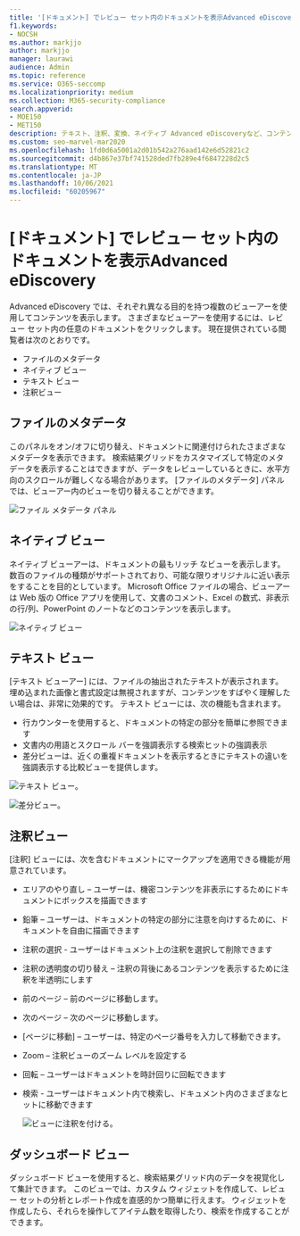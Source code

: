 ```yaml
---
title: '[ドキュメント] でレビュー セット内のドキュメントを表示Advanced eDiscovery'
f1.keywords:
- NOCSH
ms.author: markjjo
author: markjjo
manager: laurawi
audience: Admin
ms.topic: reference
ms.service: O365-seccomp
ms.localizationpriority: medium
ms.collection: M365-security-compliance
search.appverid:
- MOE150
- MET150
description: テキスト、注釈、変換、ネイティブ Advanced eDiscoveryなど、コンテンツの表示方法を選択します。
ms.custom: seo-marvel-mar2020
ms.openlocfilehash: 1fd0d6a5001a2d01b542a276aad142e6d52821c2
ms.sourcegitcommit: d4b867e37bf741528ded7fb289e4f6847228d2c5
ms.translationtype: MT
ms.contentlocale: ja-JP
ms.lasthandoff: 10/06/2021
ms.locfileid: "60205967"
---
```

# <a name="view-documents-in-a-review-set-in-advanced-ediscovery"></a>[ドキュメント] でレビュー セット内のドキュメントを表示Advanced eDiscovery

Advanced eDiscovery では、それぞれ異なる目的を持つ複数のビューアーを使用してコンテンツを表示します。 さまざまなビューアーを使用するには、レビュー セット内の任意のドキュメントをクリックします。 現在提供されている閲覧者は次のとおりです。

- ファイルのメタデータ
- ネイティブ ビュー
- テキスト ビュー
- 注釈ビュー

## <a name="file-metadata"></a>ファイルのメタデータ

このパネルをオン/オフに切り替え、ドキュメントに関連付けられたさまざまなメタデータを表示できます。 検索結果グリッドをカスタマイズして特定のメタデータを表示することはできますが、データをレビューしているときに、水平方向のスクロールが難しくなる場合があります。 [ファイルのメタデータ] パネルでは、ビューアー内のビューを切り替えることができます。

![ファイル メタデータ パネル
](../media/Reviewimage2.png)

## <a name="native-view"></a>ネイティブ ビュー

ネイティブ ビューアーは、ドキュメントの最もリッチ なビューを表示します。 数百のファイルの種類がサポートされており、可能な限りオリジナルに近い表示をすることを目的としています。 Microsoft Office ファイルの場合、ビューアーは Web 版の Office アプリを使用して、文書のコメント、Excel の数式、非表示の行/列、PowerPoint のノートなどのコンテンツを表示します。

![ネイティブ ビュー
](../media/Reviewimage3.png)

## <a name="text-view"></a>テキスト ビュー

[テキスト ビューアー] には、ファイルの抽出されたテキストが表示されます。 埋め込まれた画像と書式設定は無視されますが、コンテンツをすばやく理解したい場合は、非常に効果的です。 テキスト ビューには、次の機能も含まれます。

- 行カウンターを使用すると、ドキュメントの特定の部分を簡単に参照できます
- 文書内の用語とスクロール バーを強調表示する検索ヒットの強調表示
- 差分ビューは、近くの重複ドキュメントを表示するときにテキストの違いを強調表示する比較ビューを提供します。

![テキスト ビュー。](../media/Reviewimage4.png)

![差分ビュー。](../media/Reviewimage5.png)

## <a name="annotate-view"></a>注釈ビュー

[注釈] ビューには、次を含むドキュメントにマークアップを適用できる機能が用意されています。

- エリアのやり直し – ユーザーは、機密コンテンツを非表示にするためにドキュメントにボックスを描画できます
- 鉛筆 – ユーザーは、ドキュメントの特定の部分に注意を向けするために、ドキュメントを自由に描画できます
- 注釈の選択 - ユーザーはドキュメント上の注釈を選択して削除できます
- 注釈の透明度の切り替え – 注釈の背後にあるコンテンツを表示するために注釈を半透明にします
- 前のページ – 前のページに移動します。
- 次のページ – 次のページに移動します。
- [ページに移動] – ユーザーは、特定のページ番号を入力して移動できます。
- Zoom – 注釈ビューのズーム レベルを設定する
- 回転 – ユーザーはドキュメントを時計回りに回転できます
- 検索 - ユーザーはドキュメント内で検索し、ドキュメント内のさまざまなヒットに移動できます

  ![ビューに注釈を付ける。](../media/Reviewimage1.png)

## <a name="dashboard-view"></a>ダッシュボード ビュー

ダッシュボード ビューを使用すると、検索結果グリッド内のデータを視覚化して集計できます。 このビューでは、カスタム ウィジェットを作成して、レビュー セットの分析とレポート作成を直感的かつ簡単に行えます。 ウィジェットを作成したら、それらを操作してアイテム数を取得したり、検索を作成することができます。
